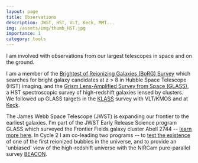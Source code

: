 ```yaml
---
layout: page
title: Observations
description: JWST, HST, VLT, Keck, MMT...
img: /assets/img/thumb_HST.jpg
importance: 1
category: tools
---
```


I am involved with observations from our largest telescopes in space and on the ground.

I am a member of the [Brightest of Reionizing Galaxies (BoRG) Survey](http://borg.astro.ucla.edu/) which searches for bright galaxy candidates at z > 8 in Hubble Space Telescope (HST) imaging, and the [Grism Lens-Amplified Survey from Space (GLASS)](http://glass.astro.ucla.edu/), a HST spectroscopic survey of high-redshift galaxies lensed by clusters. We followed up GLASS targets in the [KLASS](https://ui.adsabs.harvard.edu/abs/2019Msngr.176...33F/abstract) survey with VLT/KMOS and at [Keck](https://ui.adsabs.harvard.edu/abs/2019ApJ...878...12H/abstract).

The James Webb Space Telescope (JWST) is expanding our frontier to the earliest galaxies. I'm part of the JWST Early Release Science program GLASS which surveyed the Frontier Fields galaxy cluster Abell 2744 -- [learn more here](http://glass.astro.ucla.edu/ers/). In Cycle 2 I am co-leading two programs -- to [test the existence](https://www.stsci.edu/jwst/science-execution/program-information?id=4287) of one of the first reionized bubbles in the universe, and to provide an 'unbiased' view of the high-redshift universe with the NIRCam pure-parallel survey [BEACON](https://www.stsci.edu/jwst/science-execution/program-information?id=3990).
